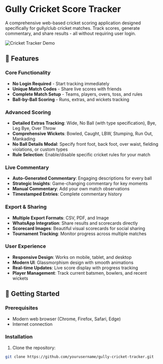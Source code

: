 # Gully Cricket Score Tracker

A comprehensive web-based cricket scoring application designed specifically for gully/club cricket matches. Track scores, generate commentary, and share results - all without requiring user login.

![Cricket Tracker Demo](https://aluthra999.github.io/scoreboard)

## 🏏 Features

### Core Functionality
- **No Login Required** - Start tracking immediately
- **Unique Match Codes** - Share live scores with friends
- **Complete Match Setup** - Teams, players, overs, toss, and rules
- **Ball-by-Ball Scoring** - Runs, extras, and wickets tracking

### Advanced Scoring
- **Detailed Extras Tracking**: Wide, No Ball (with type specification), Bye, Leg Bye, Over Throw
- **Comprehensive Wickets**: Bowled, Caught, LBW, Stumping, Run Out, Mankading
- **No Ball Details Modal**: Specify front foot, back foot, over waist, fielding violations, or custom types
- **Rule Selection**: Enable/disable specific cricket rules for your match

### Live Commentary
- **Auto-Generated Commentary**: Engaging descriptions for every ball
- **Strategic Insights**: Game-changing commentary for key moments
- **Manual Commentary**: Add your own match observations
- **Timestamped Entries**: Complete commentary history

### Export & Sharing
- **Multiple Export Formats**: CSV, PDF, and Image
- **WhatsApp Integration**: Share results and scorecards directly
- **Scorecard Images**: Beautiful visual scorecards for social sharing
- **Tournament Tracking**: Monitor progress across multiple matches

### User Experience
- **Responsive Design**: Works on mobile, tablet, and desktop
- **Modern UI**: Glassmorphism design with smooth animations
- **Real-time Updates**: Live score display with progress tracking
- **Player Management**: Track current batsmen, bowlers, and recent wickets

## 🚀 Getting Started

### Prerequisites
- Modern web browser (Chrome, Firefox, Safari, Edge)
- Internet connection

### Installation
1. Clone the repository:
```bash
git clone https://github.com/yourusername/gully-cricket-tracker.git
